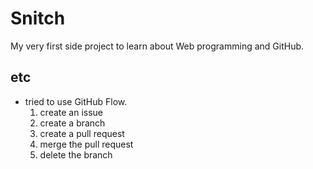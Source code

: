 # Snitch

My very first side project to learn about Web programming and GitHub.

## etc

- tried to use GitHub Flow.
  1. create an issue
  2. create a branch
  3. create a pull request
  4. merge the pull request
  5. delete the branch
